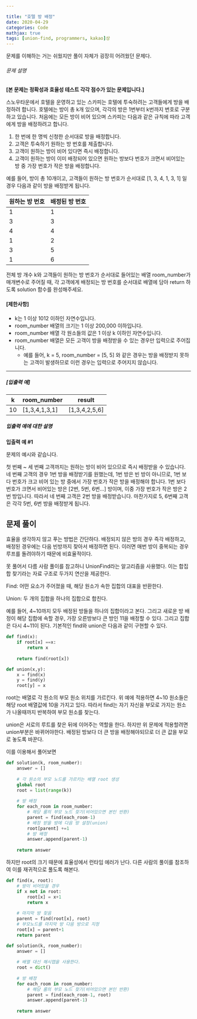 ```yaml
---

title: "호텔 방 배정"
date: 2020-04-29
categories: Code
mathjax: true
tags: [union-find, programmers, kakao]상
---
```






문제를 이해하는 거는 쉬웠지만 풀이 자체가 굉장히 어려웠던 문제다.



###### 문제 설명

**[본 문제는 정확성과 효율성 테스트 각각 점수가 있는 문제입니다.]**

스노우타운에서 호텔을 운영하고 있는 스카피는 호텔에 투숙하려는 고객들에게 방을 배정하려 합니다. 호텔에는 방이 총 k개 있으며, 각각의 방은 1번부터 k번까지 번호로 구분하고 있습니다. 처음에는 모든 방이 비어 있으며 스카피는 다음과 같은 규칙에 따라 고객에게 방을 배정하려고 합니다.

1. 한 번에 한 명씩 신청한 순서대로 방을 배정합니다.
2. 고객은 투숙하기 원하는 방 번호를 제출합니다.
3. 고객이 원하는 방이 비어 있다면 즉시 배정합니다.
4. 고객이 원하는 방이 이미 배정되어 있으면 원하는 방보다 번호가 크면서 비어있는 방 중 가장 번호가 작은 방을 배정합니다.

예를 들어, 방이 총 10개이고, 고객들이 원하는 방 번호가 순서대로 [1, 3, 4, 1, 3, 1] 일 경우 다음과 같이 방을 배정받게 됩니다.

| 원하는 방 번호 | 배정된 방 번호 |
| -------------- | -------------- |
| 1              | 1              |
| 3              | 3              |
| 4              | 4              |
| 1              | 2              |
| 3              | 5              |
| 1              | 6              |

전체 방 개수 k와 고객들이 원하는 방 번호가 순서대로 들어있는 배열 room_number가 매개변수로 주어질 때, 각 고객에게 배정되는 방 번호를 순서대로 배열에 담아 return 하도록 solution 함수를 완성해주세요.

#### **[제한사항]**

- k는 1 이상 1012 이하인 자연수입니다.
- room_number 배열의 크기는 1 이상 200,000 이하입니다.
- room_number 배열 각 원소들의 값은 1 이상 k 이하인 자연수입니다.
- room_number 배열은 모든 고객이 방을 배정받을 수 있는 경우만 입력으로 주어집니다.
  - 예를 들어, k = 5, room_number = [5, 5] 와 같은 경우는 방을 배정받지 못하는 고객이 발생하므로 이런 경우는 입력으로 주어지지 않습니다.

------

##### **[입출력 예]**

| k    | room_number   | result        |
| ---- | ------------- | ------------- |
| 10   | [1,3,4,1,3,1] | [1,3,4,2,5,6] |

##### **입출력 예에 대한 설명**

**입출력 예 #1**

문제의 예시와 같습니다.

첫 번째 ~ 세 번째 고객까지는 원하는 방이 비어 있으므로 즉시 배정받을 수 있습니다. 네 번째 고객의 경우 1번 방을 배정받기를 원했는데, 1번 방은 빈 방이 아니므로, 1번 보다 번호가 크고 비어 있는 방 중에서 가장 번호가 작은 방을 배정해야 합니다. 1번 보다 번호가 크면서 비어있는 방은 [2번, 5번, 6번...] 방이며, 이중 가장 번호가 작은 방은 2번 방입니다. 따라서 네 번째 고객은 2번 방을 배정받습니다. 마찬가지로 5, 6번째 고객은 각각 5번, 6번 방을 배정받게 됩니다.





## 문제 풀이

효율을 생각하지 않고 푸는 방법은 간단하다. 배정되지 않은 방의 경우 즉각 배정하고, 배정된 경우에는 다음 빈방까지 찾아서 배정하면 된다. 이러면 매번 방이 중복되는 경우 루프를 돌려야하기 때문에 비효율적이다.

못 풀어서 다름 사람 풀이를 참고하니 UnionFind라는 알고리즘을 사용했다. 이는 합집합 찾기라는 자료 구조로 두가지 연산을 제공한다.

Find: 어떤 요소가 주어졌을 때, 해당 원소가 속한 집합의 대표을 반환한다.

Union: 두 개의 집합을 하나의 집합으로 합친다.



예를 들어, 4~10까지 모두 배정된 방들을 하나의 집합이라고 본다. 그리고 새로운 방 배정이 해당 집합에 속할 경우, 가장 오른방보다 큰 방인 11을 배정할 수 있다. 그리고 집합은 다시 4~11이 된다. 기본적인 find와 union은 다음과 같이 구현할 수 있다.

```python
def find(x):
    if root[x] ==x:
        return x
    
    return find(root[x])

def union(x,y):
    x = find(x)
    y = find(y)
    root[y] = x
```

root는 배열로 각 원소의 부모 원소 위치를 가르킨다. 위 예에 적용하면 4~10 원소들은 해당 root 배열값에 10을 가지고 있다. 따라서 find는 자기 자신을 부모로 가지는 원소가 나올때까지 반복하여 부모 원소를 찾는다.

union은 서로의 루트를 찾은 뒤에 이어주는 역할을 한다. 하지만 위 문제에 적용할려면 union부분은 바뀌어야한다. 배정된 방보다 더 큰 방을 배정해야되므로 더 큰 값을 부모로 놓도록 바꾼다.

 

이를 이용해서 풀어보면

```python
def solution(k, room_number):
    answer = []
    
	# 각 원소의 부모 노드를 가르키는 배열 root 생성
    global root
    root = list(range(k))
    
    # 방 배정
    for each_room in room_number:
        # 해당 룸의 부모 노드 찾기(비어있으면 본인 반환)
        parent = find(each_room-1)
        # 배정 받을 방에 다음 방 설정(union)
        root[parent] +=1
        # 방 배정
        answer.append(parent-1)
        
   	return answer
```



하지만 root의 크기 때문에 효율성에서 런타임 에러가 난다. 다른 사람의 풀이를 참조하여 이를 재귀적으로 풀도록 해본다.

```python
def find(x, root):
    # 방이 비어있을 경우
    if x not in root:
        root[x] = x+1
        return x
    
    # 마지막 방 찾음
    parent = find(root[x], root)
    # 부모노드를 마지막 방 다음 방으로 지정
    root[x] = parent+1
    return parent

def solution(k, room_number):
    answer = []
    
	# 배열 대신 해시맵을 사용한다.
    root = dict()
    
    # 방 배정
    for each_room in room_number:
        # 해당 룸의 부모 노드 찾기(비어있으면 본인 반환)
        parent = find(each_room-1, root)
        answer.append(parent-1)
        
   	return answer
```

